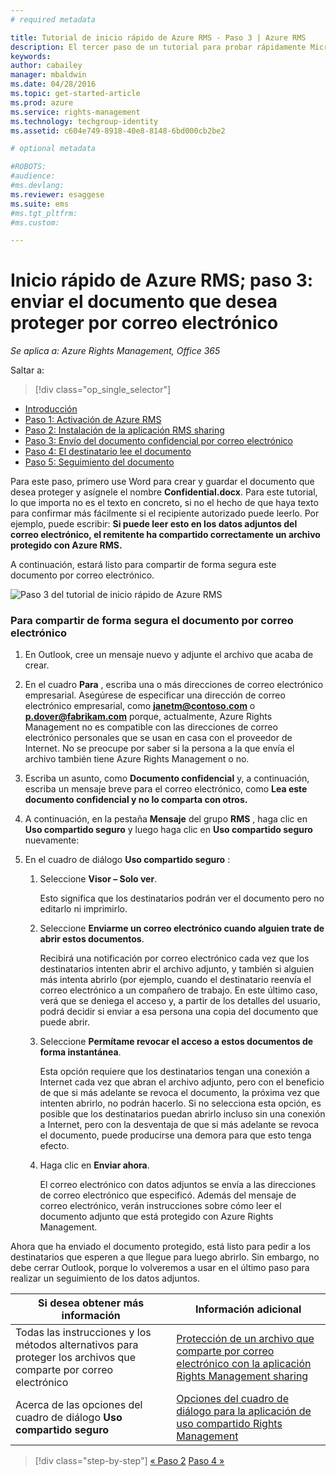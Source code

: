 ```yaml
---
# required metadata

title: Tutorial de inicio rápido de Azure RMS - Paso 3 | Azure RMS
description: El tercer paso de un tutorial para probar rápidamente Microsoft Azure Rights Management para su organización en solo 5 pasos que deberían tomarle menos de 15 minutos.
keywords:
author: cabailey
manager: mbaldwin
ms.date: 04/28/2016
ms.topic: get-started-article
ms.prod: azure
ms.service: rights-management
ms.technology: techgroup-identity
ms.assetid: c604e749-8918-40e8-8148-6bd000cb2be2

# optional metadata

#ROBOTS:
#audience:
#ms.devlang:
ms.reviewer: esaggese
ms.suite: ems
#ms.tgt_pltfrm:
#ms.custom:

---
```



# Inicio rápido de Azure RMS; paso 3: enviar el documento que desea proteger por correo electrónico

*Se aplica a: Azure Rights Management, Office 365*


Saltar a: 
> [!div class="op_single_selector"]
- [Introducción](quick-start-tutorial.md)
- [Paso 1: Activación de Azure RMS](tutorial-step1.md)
- [Paso 2: Instalación de la aplicación RMS sharing](tutorial-step2.md)
- [Paso 3: Envío del documento confidencial por correo electrónico](tutorial-step3.md)
- [Paso 4: El destinatario lee el documento](tutorial-step4.md)
- [Paso 5: Seguimiento del documento](tutorial-step5.md)


Para este paso, primero use Word para crear y guardar el documento que desea proteger y asígnele el nombre **Confidential.docx**. Para este tutorial, lo que importa no es el texto en concreto, si no el hecho de que haya texto para confirmar más fácilmente si el recipiente autorizado puede leerlo. Por ejemplo, puede escribir: **Si puede leer esto en los datos adjuntos del correo electrónico, el remitente ha compartido correctamente un archivo protegido con Azure RMS.**

A continuación, estará listo para compartir de forma segura este documento por correo electrónico.

![Paso 3 del tutorial de inicio rápido de Azure RMS](../media/AzRMS_Tutorial_3_Screenshots.png)

### Para compartir de forma segura el documento por correo electrónico

1.  En Outlook, cree un mensaje nuevo y adjunte el archivo que acaba de crear.

2.  En el cuadro **Para** , escriba una o más direcciones de correo electrónico empresarial. Asegúrese de especificar una dirección de correo electrónico empresarial, como **janetm@contoso.com** o **p.dover@fabrikam.com** porque, actualmente, Azure Rights Management no es compatible con las direcciones de correo electrónico personales que se usan en casa con el proveedor de Internet. No se preocupe por saber si la persona a la que envía el archivo también tiene Azure Rights Management o no.

3.  Escriba un asunto, como  **Documento confidencial** y, a continuación, escriba un mensaje breve para el correo electrónico, como **Lea este documento confidencial y no lo comparta con otros.**

4.  A continuación, en la pestaña **Mensaje** del grupo **RMS** , haga clic en **Uso compartido seguro** y luego haga clic en **Uso compartido seguro** nuevamente:

5.  En el cuadro de diálogo **Uso compartido seguro** :

    1.  Seleccione **Visor – Solo ver**.

        Esto significa que los destinatarios podrán ver el documento pero no editarlo ni imprimirlo.

    2.  Seleccione **Enviarme un correo electrónico cuando alguien trate de abrir estos documentos**.

        Recibirá una notificación por correo electrónico cada vez que los destinatarios intenten abrir el archivo adjunto, y también si alguien más intenta abrirlo (por ejemplo, cuando el destinatario reenvía el correo electrónico a un compañero de trabajo. En este último caso, verá que se deniega el acceso y, a partir de los detalles del usuario, podrá decidir si enviar a esa persona una copia del documento que puede abrir.

    3.  Seleccione **Permítame revocar el acceso a estos documentos de forma instantánea**.

        Esta opción requiere que los destinatarios tengan una conexión a Internet cada vez que abran el archivo adjunto, pero con el beneficio de que si más adelante se revoca el documento, la próxima vez que intenten abrirlo, no podrán hacerlo. Si no selecciona esta opción, es posible que los destinatarios puedan abrirlo incluso sin una conexión a Internet, pero con la desventaja de que si más adelante se revoca el documento, puede producirse una demora para que esto tenga efecto.

    4.  Haga clic en **Enviar ahora**.

        El correo electrónico con datos adjuntos se envía a las direcciones de correo electrónico que especificó. Además del mensaje de correo electrónico, verán instrucciones sobre cómo leer el documento adjunto que está protegido con Azure Rights Management.

Ahora que ha enviado el documento protegido, está listo para pedir a los destinatarios que esperen a que llegue para luego abrirlo. Sin embargo, no debe cerrar Outlook, porque lo volveremos a usar en el último paso para realizar un seguimiento de los datos adjuntos.

|Si desea obtener más información|Información adicional|
|--------------------------------|--------------------------|
|Todas las instrucciones y los métodos alternativos para proteger los archivos que comparte por correo electrónico|[Protección de un archivo que comparte por correo electrónico con la aplicación Rights Management sharing](../rms-client/sharing-app-protect-by-email.md)|
|Acerca de las opciones del cuadro de diálogo **Uso compartido seguro**|[Opciones del cuadro de diálogo para la aplicación de uso compartido Rights Management](../rms-client/sharing-app-dialog-box.md)|


>[!div class="step-by-step"] [« Paso 2](tutorial-step2.md)
[Paso 4 »](tutorial-step4.md)

<!--HONumber=May16_HO2-->


